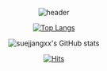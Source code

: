 <div align='center'>
  
  
  ![header](https://capsule-render.vercel.app/api?type=Waving&color=auto&height=300&section=header&text=Sue%20Yoon%20GitHub&fontSize=60&animation=blinkfontColor=111111)
  
   [![Top Langs](https://github-readme-stats.vercel.app/api/top-langs/?username=suejjangxx&layout=compact)](https://github.com/suejjangxx/suejjangxx)

  ![suejjangxx's GitHub stats](https://github-readme-stats.vercel.app/api?username=suejjangxx&count_private=true&show_icons=true)
  

  [![Hits](https://hits.seeyoufarm.com/api/count/incr/badge.svg?url=https%3A%2F%2Fgithub.com%2Fsuejjangxx%2Fsuejjangxx&count_bg=%23F0F3BD&title_bg=%2302C39A&icon=github.svg&icon_color=%23FFFFFF&title=hits&edge_flat=true)](https://hits.seeyoufarm.com)


</div>
